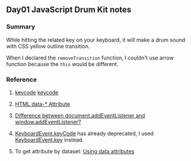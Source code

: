 ﻿## Day01 JavaScript Drum Kit notes

### Summary

While hitting the related key on your keyboard, it will make a drum sound with CSS yellow outline transition.

When I declared the `removeTransition` function, I couldn't use arrow function because the `this` would be different.

### Reference

1. [keycode](https://www.toptal.com/developers/keycode)
<a href="https://www.toptal.com/developers/keycode" target="_blank">keycode</a>

2. [HTML data-* Attribute](https://www.w3schools.com/tags/att_data-.asp)

3. [Difference between document.addEventListener and window.addEventListener?](https://stackoverflow.com/questions/12045440/difference-between-document-addeventlistener-and-window-addeventlistener)

4. [KeyboardEvent.keyCode](https://developer.mozilla.org/en-US/docs/Web/API/KeyboardEvent/keyCode) has already deprecated, I used [KeyboardEvent.key](https://developer.mozilla.org/en-US/docs/Web/API/KeyboardEvent/key) instead.

5. To get attribute by dataset: [Using data attributes](https://developer.mozilla.org/en-US/docs/Learn/HTML/Howto/Use_data_attributes)